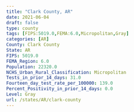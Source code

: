 ```yaml
---
title: "Clark County, AR"
date: 2021-06-04
draft: false
type: county
tags: [FIPS:5019.0,FEMA:6.0,Micropolitan,Gray]
categories: [AR]
County: Clark County
State: AR
FIPS: 5019.0
FEMA_Region: 6.0
Population: 22320.0
NCHS_Urban_Rural_Classification: Micropolitan
Tests_in_prior_14_days: 31.0
Fourteen_day_test_rate_per_100000: 139.0
Percent_Positivity_in_prior_14_days: 0.0
Level: Gray
url: /states/AR/clark-county
---
```



